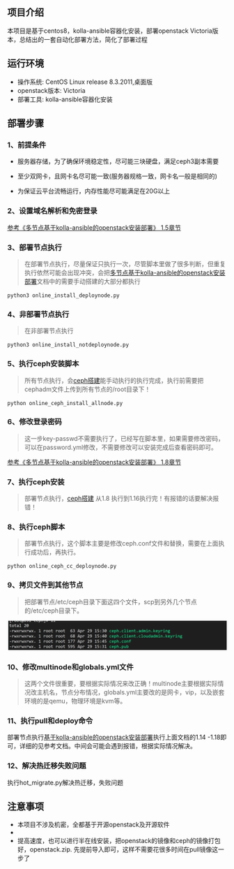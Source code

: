 ## 项目介绍

本项目是基于centos8，kolla-ansible容器化安装，部署openstack Victoria版本，总结出的一套自动化部署方法，简化了部署过程

## 运行环境

- 操作系统: CentOS Linux release 8.3.2011,桌面版
- openstack版本: Victoria
- 部署工具: kolla-ansible容器化安装

## 部署步骤

### 1、前提条件

- 服务器存储，为了确保环境稳定性，尽可能三块硬盘，满足ceph3副本需要

- 至少双网卡，且网卡名尽可能一致(服务器规格一致，网卡名一般是相同的)

- 为保证云平台流畅运行，内存性能尽可能满足在20G以上

### 2、设置域名解析和免密登录

[参考《多节点基于kolla-ansible的openstack安装部署》 1.5章节  ](https://github.com/sunnydongbowen/online_deploy_victoria/blob/master/%E5%A4%9A%E8%8A%82%E7%82%B9%E5%9F%BA%E4%BA%8Ekolla-ansible%E7%9A%84openstack%E5%AE%89%E8%A3%85%E9%83%A8%E7%BD%B2%20.md)

### 3、部署节点执行

> 在部署节点执行，尽量保证只执行一次，尽管脚本里做了很多判断，但重复执行依然可能会出现冲突，会把[多节点基于kolla-ansible的openstack安装部署](https://github.com/sunnydongbowen/online_deploy_victoria/blob/master/%E5%A4%9A%E8%8A%82%E7%82%B9%E5%9F%BA%E4%BA%8Ekolla-ansible%E7%9A%84openstack%E5%AE%89%E8%A3%85%E9%83%A8%E7%BD%B2%20.md)文档中的需要手动搭建的大部分都执行

```
python3 online_install_deploynode.py
```

### 4、非部署节点执行

> 在非部署节点执行

```
python3 online_install_notdeploynode.py
```

### 5、执行ceph安装脚本

> 所有节点执行，会[ceph搭建](https://github.com/sunnydongbowen/online_deploy_victoria/blob/master/ceph%E6%90%AD%E5%BB%BA.md)能手动执行的执行完成，执行前需要把cephadm文件上传到所有节点的/root目录下！

```
python online_ceph_install_allnode.py
```

### 6、修改登录密码

> 这一步key-passwd不需要执行了，已经写在脚本里，如果需要修改密码，可以在password.yml修改，不需要修改可以安装完成后查看密码即可。

[参考《多节点基于kolla-ansible的openstack安装部署》 1.8章节](https://github.com/sunnydongbowen/online_deploy_victoria/blob/master/%E5%A4%9A%E8%8A%82%E7%82%B9%E5%9F%BA%E4%BA%8Ekolla-ansible%E7%9A%84openstack%E5%AE%89%E8%A3%85%E9%83%A8%E7%BD%B2%20.md)

### 7、执行ceph安装

> 部署节点执行，[ceph搭建](https://github.com/sunnydongbowen/online_deploy_victoria/blob/master/ceph%E6%90%AD%E5%BB%BA.md) 从1.8 执行到1.16执行完！有报错的话要解决报错！

### 8、执行ceph脚本

> 部署节点执行，这个脚本主要是修改ceph.conf文件和替换，需要在上面执行成功后，再执行。
>

```
python online_ceph_cc_deploynode.py
```

### 9、拷贝文件到其他节点

> 把部署节点/etc/ceph目录下面这四个文件，scp到另外几个节点的/etc/ceph目录下。

![image-20210430102344348](image/image-20210430102344348.png)

### 10、修改multinode和globals.yml文件

  >  这两个文件很重要，要根据实际情况来改正确！multinode主要根据实际情况改主机名，节点分布情况，globals.yml主要改的是网卡，vip，以及嵌套环境的是qemu，物理环境是kvm等。

### 11、执行pull和deploy命令

部署节点执行[基于kolla-ansible的openstack安装部署](https://github.com/sunnydongbowen/online_deploy_victoria/blob/master/%E5%A4%9A%E8%8A%82%E7%82%B9%E5%9F%BA%E4%BA%8Ekolla-ansible%E7%9A%84openstack%E5%AE%89%E8%A3%85%E9%83%A8%E7%BD%B2%20.md)执行上面文档的1.14 -1.18即可，详细的见参考文档。中间会可能会遇到报错，根据实际情况解决。

### 12、解决热迁移失败问题

执行hot_migrate.py解决热迁移，失败问题

## 注意事项

- 本项目不涉及机密，全都基于开源openstack及开源软件
- 
- 提高速度，也可以进行半在线安装，把openstack的镜像和ceph的镜像打包好，openstack.zip. 先提前导入即可，这样不需要花很多时间在pull镜像这一步了

